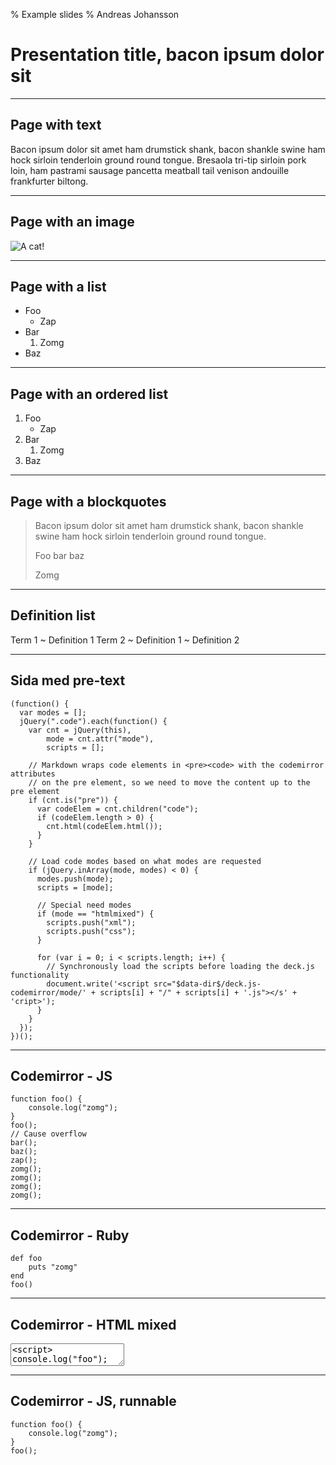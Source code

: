 % Example slides
% Andreas Johansson

# Presentation title, bacon ipsum dolor sit

<!-- This comment is needed for a bug in pandoc which makes all headlines h1 unless there's content after the first h1 -->

---

## Page with text

Bacon ipsum dolor sit amet ham drumstick shank, bacon shankle swine ham
hock sirloin tenderloin ground round tongue. Bresaola tri-tip sirloin pork
loin, ham pastrami sausage pancetta meatball tail venison andouille
frankfurter biltong.

---

## Page with an image

![A cat!](http://placekitten.com/g/320/240)

---

## Page with a list

- Foo
    - Zap
- Bar
    1. Zomg
- Baz

---

## Page with an ordered list

1. Foo
    - Zap
2. Bar
    1. Zomg
3. Baz

---

## Page with a blockquotes

> Bacon ipsum dolor sit amet ham drumstick shank, bacon shankle swine ham
> hock sirloin tenderloin ground round tongue.
>
> Foo bar baz
>
> Zomg

---

## Definition list

Term 1
  ~ Definition 1
Term 2
  ~ Definition 1
  ~ Definition 2

---

## Sida med pre-text

~~~
(function() {
  var modes = [];
  jQuery(".code").each(function() {
    var cnt = jQuery(this),
        mode = cnt.attr("mode"),
        scripts = [];

    // Markdown wraps code elements in <pre><code> with the codemirror attributes
    // on the pre element, so we need to move the content up to the pre element
    if (cnt.is("pre")) {
      var codeElem = cnt.children("code");
      if (codeElem.length > 0) {
        cnt.html(codeElem.html());
      }
    }

    // Load code modes based on what modes are requested
    if (jQuery.inArray(mode, modes) < 0) {
      modes.push(mode);
      scripts = [mode];

      // Special need modes
      if (mode == "htmlmixed") {
        scripts.push("xml");
        scripts.push("css");
      }

      for (var i = 0; i < scripts.length; i++) {
        // Synchronously load the scripts before loading the deck.js functionality
        document.write('<script src="$data-dir$/deck.js-codemirror/mode/' + scripts[i] + "/" + scripts[i] + '.js"></s' + 'cript>');
      }
    }
  });
})();
~~~

---

## Codemirror - JS

~~~ { .code mode="javascript" }
function foo() {
    console.log("zomg");
}
foo();
// Cause overflow
bar();
baz();
zap();
zomg();
zomg();
zomg();
zomg();
~~~

---

## Codemirror - Ruby

~~~ { .code mode="ruby" }
def foo
    puts "zomg"
end
foo()
~~~

---

## Codemirror - HTML mixed

<textarea class="code" mode="htmlmixed"><script>
console.log("foo");
</script>
<style>
body { background: #000; }
</style></textarea>

---

## Codemirror - JS, runnable

~~~ { .code mode="javascript" runnable="true" }
function foo() {
    console.log("zomg");
}
foo();
~~~

